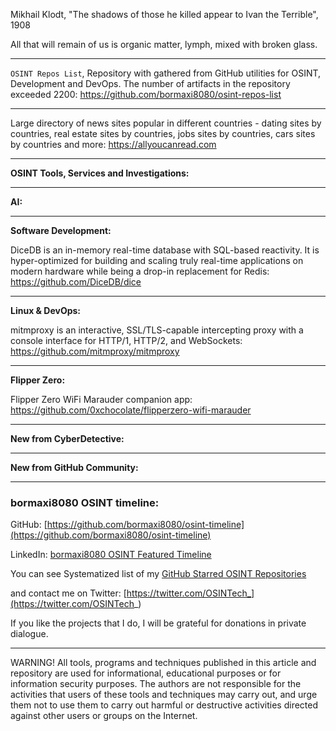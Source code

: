 Mikhail Klodt, "The shadows of those he killed appear to Ivan the Terrible", 1908


All that will remain of us is organic matter, lymph, mixed with broken glass.


----

```OSINT Repos List```, Repository with gathered from GitHub utilities for OSINT, Development and DevOps. The number of artifacts in the repository exceeded 2200: https://github.com/bormaxi8080/osint-repos-list

----

Large directory of news sites popular in different countries - dating sites by countries, real estate sites by countries, jobs sites by countries, cars sites by countries and more: https://allyoucanread.com

----

**OSINT Tools, Services and Investigations:**



----

**AI:**



---

**Software Development:**

DiceDB is an in-memory real-time database with SQL-based reactivity. It is hyper-optimized for building and scaling truly real-time applications on modern hardware while being a drop-in replacement for Redis: https://github.com/DiceDB/dice

----

**Linux & DevOps:**

mitmproxy is an interactive, SSL/TLS-capable intercepting proxy with a console interface for HTTP/1, HTTP/2, and WebSockets: https://github.com/mitmproxy/mitmproxy

----

**Flipper Zero:**

Flipper Zero WiFi Marauder companion app: https://github.com/0xchocolate/flipperzero-wifi-marauder

----

**New from CyberDetective:**



----

**New from GitHub Community:**



----
### bormaxi8080 OSINT timeline:

GitHub: [https://github.com/bormaxi8080/osint-timeline](https://github.com/bormaxi8080/osint-timeline)

LinkedIn: [bormaxi8080 OSINT Featured Timeline](https://www.linkedin.com/in/osintech/details/featured/)

You can see Systematized list of my [GitHub Starred OSINT Repositories](https://github.com/bormaxi8080/osint-repos-list)

and contact me on Twitter: [https://twitter.com/OSINTech_](https://twitter.com/OSINTech_)

If you like the projects that I do, I will be grateful for donations in private dialogue.

----

WARNING! All tools, programs and techniques published in this article and repository are used for informational, educational purposes or for information security purposes. The authors are not responsible for the activities that users of these tools and techniques may carry out, and urge them not to use them to carry out harmful or destructive activities directed against other users or groups on the Internet.
